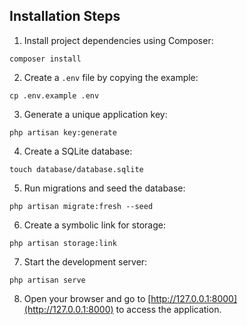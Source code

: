 ## Installation Steps

1. Install project dependencies using Composer:

```shell
composer install
```

2. Create a `.env` file by copying the example:

```shell
cp .env.example .env
```

3. Generate a unique application key:

```shell
php artisan key:generate
```

4. Create a SQLite database:

```shell
touch database/database.sqlite
```

5. Run migrations and seed the database:

```shell
php artisan migrate:fresh --seed
```

6. Create a symbolic link for storage:

```shell
php artisan storage:link
```

7. Start the development server:

```shell
php artisan serve
```

8. Open your browser and go to [http://127.0.0.1:8000](http://127.0.0.1:8000) to access the application.
